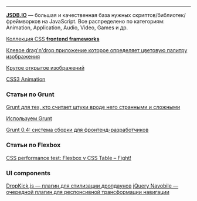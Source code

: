 -------------------------------------------------------------------------

<a href="http://www.jsdb.io/">__JSDB.IO__</a> — большая и качественная база нужных скриптов/библиотек/фреймворков на JavaScript.
Все распределено по категориям: Animation, Application, Audio, Video, Games и др.

<a href="http://usablica.github.io/front-end-frameworks/compare.html">Коллекция CSS __frontend frameworks__</a>

<a href="http://lokeshdhakar.com/projects/color-thief/">Клевое drag'n'drop приложение которое определяет цветовую палитру изображения</a>

<a href="http://codepen.io/terrymun/full/JKHwp">Крутое открытое изображений</a>

<a href="http://www.justinaguilar.com/animations/index.html#">CSS3 Animation</a>


### Статьи по Grunt

<a href="http://clck.ru/922Sy">Grunt для тех, кто считает штуки вроде него странными и сложными</a>

<a href="http://webgears.ru/articles/11">Используем Grunt</a>


<a href="http://nano.sapegin.ru/all/grunt-0-4">Grunt 0.4: система сборки для фронтенд-разработчиков</a>


### Статьи по Flexbox

<a href="http://benfrain.com/css-performance-test-flexbox-v-css-table-fight/">CSS performance test: Flexbox v CSS Table – Fight!</a>



### UI components
<a href="http://robdel12.github.io/DropKick/">DropKick.js — плагин для стилизации дропдаунов</a>
<a href="http://madebymade.github.io/jquery-navobile/">jQuery Navobile — очередной плагин для респонсивной трансформации навигации</a>


